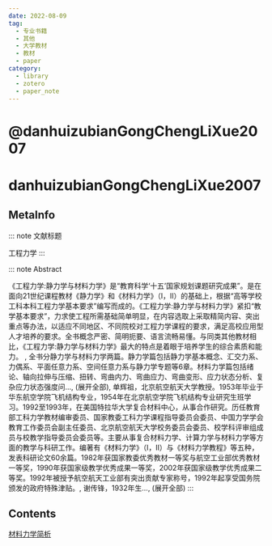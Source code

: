 ```yaml
---
date: 2022-08-09
tag:
  - 专业书籍
  - 其他
  - 大学教材
  - 教材
  - paper
category:
  - library
  - zotero
  - paper_note
---
```


# @danhuizubianGongChengLiXue2007

# danhuizubianGongChengLiXue2007

## MetaInfo

::: note 文献标题

 工程力学
:::

::: note Abstract

《工程力学:静力学与材料力学》是“教育科学‘十五’国家规划课题研究成果”。是在面向21世纪课程教材《静力学》和《材料力学》（Ⅰ，Ⅱ）的基础上，根据“高等学校工科本科工程力学基本要求”编写而成的。《工程力学:静力学与材料力学》紧扣“教学基本要求”，力求使工程所需基础简单明显，在内容选取上采取精简内容、突出重点等办法，以适应不同地区、不同院校对工程力学课程的要求，满足高校应用型人才培养的要求。全书概念严密、简明扼要、语言流畅易懂。与同类其他教材相比，《工程力学:静力学与材料力学》最大的特点是着眼于培养学生的综合素质和能力。 , 全书分静力学与材料力学两篇。静力学篇包括静力学基本概念、汇交力系、力偶系、平面任意力系、空间任意力系与静力学专题等6章。材料力学篇包括绪论、轴向拉伸与压缩、扭转、弯曲内力、弯曲应力、弯曲变形、应力状态分析、复杂应力状态强度问..., (展开全部), 单辉祖，北京航空航天大学教授。1953年毕业于华东航空学院飞机结构专业，1954年在北京航空学院飞机结构专业研究生班学习。1992至1993年，在美国特拉华大学复合材料中心，从事合作研究。历任教育部工科力学教材编审委员、国家教委工科力学课程指导委员会委员、中国力学学会教育工作委员会副主任委员、北京航空航天大学校务委员会委员、校学科评审组成员与校教学指导委员会委员等。主要从事复合材料力学、计算力学与材料力学等方面的教学与科研工作。编著有《材料力学》（Ⅰ，Ⅱ）与《材料力学教程》等五种，发表科研论文60余篇。1982年获国家教委优秀教材一等奖与航空工业部优秀教材一等奖，1990年获国家级教学优秀成果一等奖，2002年获国家级教学优秀成果二等奖。1992年被授予航空航天工业部有突出贡献专家称号，1992年起享受国务院颁发的政府特殊津贴。, 谢传锋，1932年生..., (展开全部)
:::


## Contents

[材料力学简析](./../physics/材料力学简析/材料力学简析.md)
